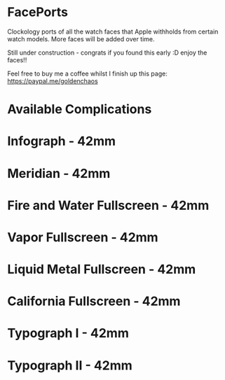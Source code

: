 # FacePorts

Clockology ports of all the watch faces that Apple withholds from certain watch models. More faces will be added over time.

Still under construction - congrats if you found this early :D enjoy the faces!!

Feel free to buy me a coffee whilst I finish up this page: https://paypal.me/goldenchaos

# Available Complications

# Infograph - 42mm

# Meridian - 42mm

# Fire and Water Fullscreen - 42mm

# Vapor Fullscreen - 42mm

# Liquid Metal Fullscreen - 42mm

# California Fullscreen - 42mm

# Typograph I - 42mm

# Typograph II - 42mm
